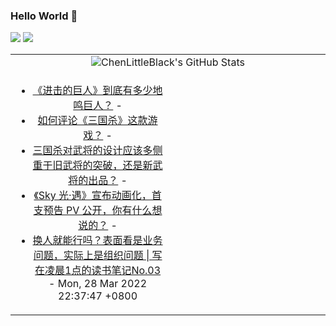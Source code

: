 ### Hello World 👋

[![](https://img.shields.io/badge/@ChenLittleBlack-1a6c81?style=flat&logo=java&logoColor=1a6c81&label=Java&colorA=ffffff)](https://www.java.com/)
[![](https://img.shields.io/badge/@ChenLittleBlack-41b883?style=flat&logo=vuedotjs&logoColor=41b883&label=Vue&colorA=ffffff)](https://cn.vuejs.org/)

<table>
<tr>
<td colspan="2" style="text-align: center;">
<img alt="ChenLittleBlack's GitHub Stats" src="https://github-readme-stats.vercel.app/api?username=ChenLittleBlack&show_icons=true&icon_color=CE1D2D&text_color=718096&bg_color=ffffff&hide_title=true" />
</td>
</tr>
<tr>
<td align="center" valign="middle">

<!-- START_SECTION:blog -->
* <a href='http://www.zhihu.com/question/524277410/answer/2413636802?utm_campaign=rss&utm_medium=rss&utm_source=rss&utm_content=title' target='_blank'>《进击的巨人》到底有多少地鸣巨人？</a> - 
* <a href='http://www.zhihu.com/question/284031072/answer/2413504350?utm_campaign=rss&utm_medium=rss&utm_source=rss&utm_content=title' target='_blank'>如何评论《三国杀》这款游戏？</a> - 
* <a href='http://www.zhihu.com/question/522725234/answer/2411996108?utm_campaign=rss&utm_medium=rss&utm_source=rss&utm_content=title' target='_blank'>三国杀对武将的设计应该多侧重于旧武将的突破，还是新武将的出品？</a> - 
* <a href='http://www.zhihu.com/question/524567704/answer/2412233925?utm_campaign=rss&utm_medium=rss&utm_source=rss&utm_content=title' target='_blank'>《Sky 光·遇》宣布动画化，首支预告 PV 公开，你有什么想说的？</a> - 
* <a href='http://zhuanlan.zhihu.com/p/489137798?utm_campaign=rss&utm_medium=rss&utm_source=rss&utm_content=title' target='_blank'>换人就能行吗？表面看是业务问题，实际上是组织问题 | 写在凌晨1点的读书笔记No.03</a> - Mon, 28 Mar 2022 22:37:47 +0800
<!-- END_SECTION:blog -->

</td>
<td valign="middle" width="50%">

<!-- START_SECTION:douban -->

<!-- END_SECTION:douban -->

</td>
</tr>
</table>

